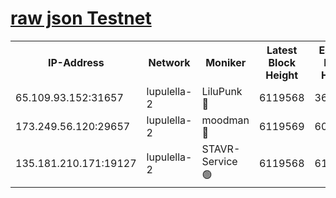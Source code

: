 [raw json Testnet](https://rpc-check.jaclalt.stavr.tech/jaclalt/rpc-jaclalt-result.json)
=

<table><tr><th>IP-Address</th><th>Network</th><th>Moniker</th><th>Latest Block Height</th><th>Earliest Block Height</th><th>Catching Up</th><th>Tx Index</th><th>Voting Power</th><th>Scan Time</th></tr><tr><td>65.109.93.152:31657</td><td>lupulella-2</td><td>LiluPunk 🔴</td><td>6119568</td><td>3688866</td><td>False</td><td>on</td><td>685133</td><td>2024-01-09T17:08:05.271683445UTC</td></tr><tr><td>173.249.56.120:29657</td><td>lupulella-2</td><td>moodman 🔴</td><td>6119569</td><td>6019569</td><td>False</td><td>off</td><td>769094</td><td>2024-01-09T17:08:11.784400229UTC</td></tr><tr><td>135.181.210.171:19127</td><td>lupulella-2</td><td>STAVR-Service 🟢</td><td>6119568</td><td>6119301</td><td>False</td><td>on</td><td>0</td><td>2024-01-09T17:08:04.924191790UTC</td></tr></table>
